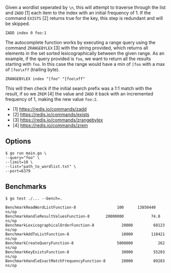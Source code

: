 Given a wordlist seperated by `\n`, this will attempt to traverse through the list and `ZADD` [1] each item to the index with an initial frequency of 1. If the command `EXISTS` [2] returns true for the key, this step is redundant and will be skipped.

```
ZADD index 0 foo:1
```

The autocomplete function works by executing a range query using the command `ZRANGEBYLEX` [3] with the string provided, which returns all elements in the set sorted lexicographically between the given range. As an example, if the query provided is `foo`, we want to return all the results starting with `foo`. In this case the range would have a min of `[foo` with a max of `[foo\xff` (trailing byte).

```
ZRANGEBYLEX index "[foo" "[foo\xff"
```

This will then check if the initial search prefix was a 1:1 match with the result, if so we `ZREM` [4] the value and `ZADD` it back with an incremented frequency of 1, making the new value `foo:2`.

- [1] https://redis.io/commands/zadd
- [2] https://redis.io/commands/exists
- [3] https://redis.io/commands/zrangebylex
- [4] https://redis.io/commands/zrem

## Options
```
$ go run main.go \
--query="foo" \
--limit=10 \
--list="path_to_wordlist.txt" \
--port=6379
```
## Benchmarks

`$ go test ./... --bench=.`
```
BenchmarkReadWordListFunction-8         	     100	  13850440 ns/op
BenchmarkHandleResultValuesFunction-8   	20000000	        74.8 ns/op
BenchmarkLexicographicalOrderFunction-8        	   20000	     68123 ns/op
BenchmarkAddToListFunction-8                   	   10000	    118421 ns/op
BenchmarkCreateQueryFunction-8                 	 5000000	       262 ns/op
BenchmarkKeyExistsFunction-8                   	   30000	     55203 ns/op
BenchmarkHandleExactMatchFrequencyFunction-8   	   20000	     89283 ns/op
```

